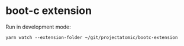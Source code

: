 # boot-c extension

Run in development mode:

`yarn watch --extension-folder ~/git/projectatomic/bootc-extension`
